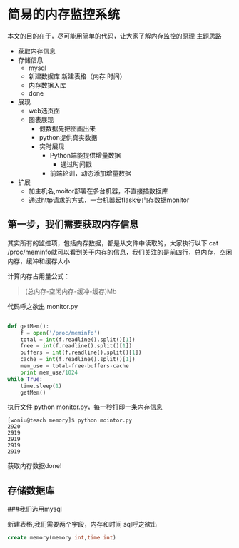 # 简易的内存监控系统

本文的目的在于，尽可能用简单的代码，让大家了解内存监控的原理
主题思路
* 获取内存信息
* 存储信息
    - mysql
    - 新建数据库 新建表格（内存 时间）
    - 内存数据入库
    - done
* 展现
    - web选页面
    - 图表展现
        + 假数据先把图画出来
        + python提供真实数据
        + 实时展现
            * Python端能提供增量数据
                - 通过时间戳
            * 前端轮训，动态添加增量数据
* 扩展
    - 加主机名,moitor部署在多台机器，不直接插数据库
    - 通过http请求的方式，一台机器起flask专门存数据monitor

## 第一步，我们需要获取内存信息

其实所有的监控项，包括内存数据，都是从文件中读取的，大家执行以下 cat /proc/meminfo就可以看到关于内存的信息，我们关注的是前四行，总内存，空闲内存，缓冲和缓存大小

计算内存占用量公式：
> (总内存-空闲内存-缓冲-缓存)Mb

代码呼之欲出 monitor.py

```python

def getMem():
    f = open('/proc/meminfo')
    total = int(f.readline().split()[1])
    free = int(f.readline().split()[1])
    buffers = int(f.readline().split()[1])
    cache = int(f.readline().split()[1])
    mem_use = total-free-buffers-cache
    print mem_use/1024
while True:
    time.sleep(1)
    getMem()

```

执行文件 python monitor.py，每一秒打印一条内存信息

```
[woniu@teach memory]$ python mointor.py 
2920
2919
2919
2919
2919

```


获取内存数据done!

## 存储数据库

###我们选用mysql 

新建表格,我们需要两个字段，内存和时间 sql呼之欲出

```sql
create memory(memory int,time int)
```

